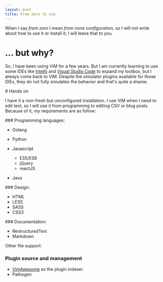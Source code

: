 ```yaml
---
layout: post
title: From zero to vim
---
```


When I say _from zero_ I mean _from none configuration_, so I will not write
about how to use it or install it; I will leave that to you.

# ... but why?

So, I have been using ViM for a few years. But I am currently learning to use
some IDEs like [Intellij](https://www.jetbrains.com/idea/) and
[Visual Studio Code](https://code.visualstudio.com/) to expand my toolbox, but
I always come back to ViM. Despite the simulator plugins available for those
IDEs, they do not fully simulates the behavior and that's quite a shame.

# Hands on

I have it a non-fresh but unconfigured installation. I use ViM when I need to
edit text, so I will use it from programming to editing CSV or blog posts.
Because of it, my requirements are as follow:

### Programming languages:

- Golang
- Python
- Javascript

  - ES5/ES6
  - jQuery
  - reactJS

- Java

### Design:

- HTML
- LESS
- SASS
- CSS3

### Documentation:

- RestructuredText
- Markdown

Other file support:

### Plugin source and management

- [VimAwesome](https://vimawesome.com/) as the plugin indexer.
- Pathogen
